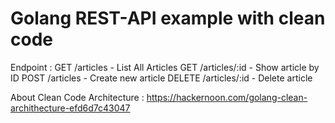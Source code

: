 Golang REST-API example with clean code
========================================

Endpoint :
GET /articles - List All Articles
GET /articles/:id - Show article by ID
POST /articles - Create new article
DELETE /articles/:id - Delete article

About Clean Code Architecture :
https://hackernoon.com/golang-clean-archithecture-efd6d7c43047

